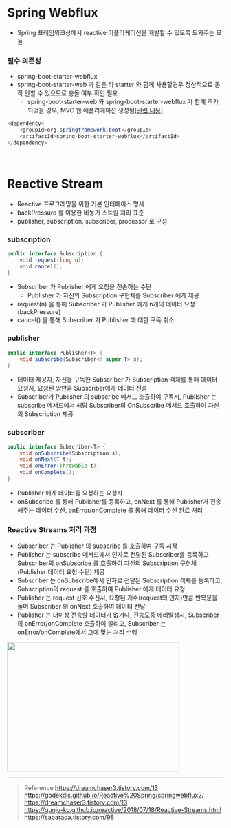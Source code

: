 # Spring Webflux
* Spring 프레임워크상에서 reactive 어플리케이션을 개발할 수 있도록 도와주는 모듈

### 필수 의존성
* spring-boot-starter-webflux
* spring-boot-starter-web 과 같은 타 starter 와 함께 사용할경우 정상적으로 동작 안할 수 있으므로 충돌 여부 확인 필요
	* spring-boot-starter-web 와 spring-boot-starter-webflux 가 함꼐 추가되었을 경우, MVC 웹 애플리케이션 생성됨[[관련 내용]](https://stackoverflow.com/questions/51377675/dont-spring-boot-starter-web-and-spring-boot-starter-webflux-work-together) 
```java
<dependency>
	<groupId>org.springframework.boot</groupId>
	<artifactId>spring-boot-starter-webflux</artifactId>
</dependency>
```

<br>

# Reactive Stream
* Reactive 프로그래밍을 위한 기본 인터페이스 명세
* backPressure 를 이용한 비동기 스트림 처리 표준
* publisher, subscription, subscriber, processor 로 구성

### subscription
```java
public interface Subscription {
    void request(long n);
    void cancel();
}
```
* Subscriber 가 Publisher 에게 요청을 전송하는 수단
	* Publisher 가 자신의 Subscription 구현체를 Subscriber 에게 제공
* request(n) 을 통해 Subscriber 가 Publisher 에게 n개의 데이터 요청(backPressure)
* cancel() 을 통해 Subscriber 가 Publisher 에 대한 구독 취소

### publisher
```java
public interface Publisher<T> { 
    void subscribe(Subscriber<? super T> s);
}
```
* 데이터 제공자, 자신을 구독한 Subscriber 가 Subscription 객체를 통해 데이터 요청시, 요청된 양만큼 Subscriber에게 데이터 전송
* Subscriber가 Publisher 의 subscribe 메서드 호출하여 구독시, Publisher 는 subscribe 메서드에서 해당 Subscriber의 OnSubscribe 메서드 호출하여 자신의 Subscription 제공

### subscriber
```java
public interface Subscriber<T> {
    void onSubscribe(Subscription s);
    void onNext(T t);
    void onError(Throwable t);
    void onComplete();
}
```
* Publisher 에게 데이터를 요청하는 요청자
* onSubscribe 를 통해 Publisher를 등록하고, onNext 를 통해 Publisher가 전송해주는 데이터 수신, onError/onComplete 를 통해 데이터 수신 완료 처리

### Reactive Streams 처리 과정
* Subscriber 는 Publisher 의 subscribe 를 호출하여 구독 시작
* Publisher 는 subscribe 메서드에서 인자로 전달된 Subscriber를 등록하고 Subscriber의 onSubscribe 를 호출하여 자신의 Subscription 구현체(Publisher 데이터 요청 수단) 제공
* Subscriber 는 onSubscribe에서 인자로 전달된 Subscription 객체를 등록하고, Subscription의 request 를 호출하여 Publisher 에게 데이터 요청
* Publisher 는 request 신호 수신시, 요청된 개수(request의 인자)만큼 반복문을 돌며 Subscriber 의 onNext 호출하여 데이터 전달
* Publisher 는 더이상 전송할 데이터가 없거나, 전송도중 에러발생시, Subscriber 의 onError/onComplete 호출하여 알리고, Subscriber 는 onError/onComplete에서 그에 맞는 처리 수행  
<img src="https://user-images.githubusercontent.com/48702893/132207859-a979b990-6bd7-4162-b681-294181032f2e.png" width="400" height="300" align="center">

***
> Reference
https://dreamchaser3.tistory.com/13 <br>
https://godekdls.github.io/Reactive%20Spring/springwebflux2/ <br>
https://dreamchaser3.tistory.com/13 <br>
https://gunju-ko.github.io/reactive/2018/07/18/Reactive-Streams.html <br>
https://sabarada.tistory.com/98
